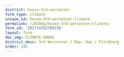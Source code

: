 ```yaml
---
district: house-3rd-worcester
form_type: climate
unique_id: house-3rd-worcester-climate
permalink: /2020bq/house-3rd-worcester/climate/
form_id: '201714782709156'
layout: form
doc_img: CLIMATE-00066
district_desc: 3rd Worcester / Rep. Hay / Fitchburg
order: 145
---
```

